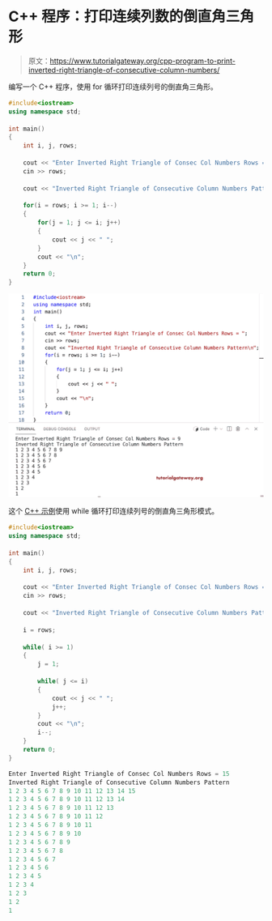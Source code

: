 # C++ 程序：打印连续列数的倒直角三角形

> 原文：<https://www.tutorialgateway.org/cpp-program-to-print-inverted-right-triangle-of-consecutive-column-numbers/>

编写一个 C++ 程序，使用 for 循环打印连续列号的倒直角三角形。

```cpp
#include<iostream>
using namespace std;

int main()
{
	int i, j, rows;

    cout << "Enter Inverted Right Triangle of Consec Col Numbers Rows = ";
    cin >> rows;

    cout << "Inverted Right Triangle of Consecutive Column Numbers Pattern\n";  

    for(i = rows; i >= 1; i--)
    {
    	for(j = 1; j <= i; j++)
		{
            cout << j << " ";
        }
        cout << "\n";
    }		
 	return 0;
}
```

![C++ Program to Print Inverted Right Triangle of Consecutive Column Numbers](img/7a66d8c93d9b06d1ae9656a7afc55f4c.png)

这个 [C++ 示例](https://www.tutorialgateway.org/cpp-programs/)使用 while 循环打印连续列号的倒直角三角形模式。

```cpp
#include<iostream>
using namespace std;

int main()
{
	int i, j, rows;

    cout << "Enter Inverted Right Triangle of Consec Col Numbers Rows = ";
    cin >> rows;

    cout << "Inverted Right Triangle of Consecutive Column Numbers Pattern\n";  

    i = rows;

    while( i >= 1)
    {
        j = 1;

    	while( j <= i)
		{
            cout << j << " ";
            j++;
        }
        cout << "\n";
        i--;
    }		
 	return 0;
}
```

```cpp
Enter Inverted Right Triangle of Consec Col Numbers Rows = 15
Inverted Right Triangle of Consecutive Column Numbers Pattern
1 2 3 4 5 6 7 8 9 10 11 12 13 14 15 
1 2 3 4 5 6 7 8 9 10 11 12 13 14 
1 2 3 4 5 6 7 8 9 10 11 12 13 
1 2 3 4 5 6 7 8 9 10 11 12 
1 2 3 4 5 6 7 8 9 10 11 
1 2 3 4 5 6 7 8 9 10 
1 2 3 4 5 6 7 8 9 
1 2 3 4 5 6 7 8 
1 2 3 4 5 6 7 
1 2 3 4 5 6 
1 2 3 4 5 
1 2 3 4 
1 2 3 
1 2 
1 
```